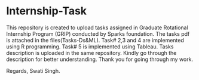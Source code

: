 # Internship-Task
This repository is created to upload tasks assigned in Graduate Rotational Internship Program (GRIP) conducted by Sparks foundation.
The tasks pdf is attached in the files(Tasks-Ds&ML).
Task# 2,3 and 4 are implemented using R programming.
Task# 5 is implemented using Tableau.
Tasks description is uploaded in the same repository. Kindly go through the description for better understanding.
Thank you for going through my work.


Regards,
Swati Singh.

